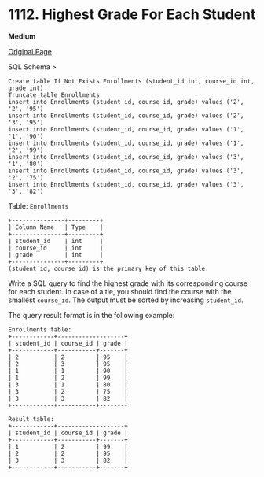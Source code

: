 # 1112. Highest Grade For Each Student

**Medium**

[Original Page](https://leetcode.com/problems/highest-grade-for-each-student/)

SQL Schema >
```
Create table If Not Exists Enrollments (student_id int, course_id int, grade int)
Truncate table Enrollments
insert into Enrollments (student_id, course_id, grade) values ('2', '2', '95')
insert into Enrollments (student_id, course_id, grade) values ('2', '3', '95')
insert into Enrollments (student_id, course_id, grade) values ('1', '1', '90')
insert into Enrollments (student_id, course_id, grade) values ('1', '2', '99')
insert into Enrollments (student_id, course_id, grade) values ('3', '1', '80')
insert into Enrollments (student_id, course_id, grade) values ('3', '2', '75')
insert into Enrollments (student_id, course_id, grade) values ('3', '3', '82')
```

Table: `Enrollments`
```
+---------------+---------+
| Column Name   | Type    |
+---------------+---------+
| student_id    | int     |
| course_id     | int     |
| grade         | int     |
+---------------+---------+
(student_id, course_id) is the primary key of this table.
```

Write a SQL query to find the highest grade with its corresponding course for each student. In case of a tie, you should find the course with the smallest `course_id`. The output must be sorted by increasing `student_id`.

The query result format is in the following example:
```
Enrollments table:
+------------+-------------------+
| student_id | course_id | grade |
+------------+-----------+-------+
| 2          | 2         | 95    |
| 2          | 3         | 95    |
| 1          | 1         | 90    |
| 1          | 2         | 99    |
| 3          | 1         | 80    |
| 3          | 2         | 75    |
| 3          | 3         | 82    |
+------------+-----------+-------+

Result table:
+------------+-------------------+
| student_id | course_id | grade |
+------------+-----------+-------+
| 1          | 2         | 99    |
| 2          | 2         | 95    |
| 3          | 3         | 82    |
+------------+-----------+-------+
```
